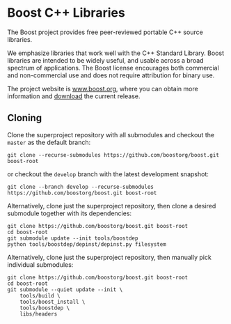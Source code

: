 # Boost C++ Libraries

The Boost project provides free peer-reviewed portable C++ source libraries.

We emphasize libraries that work well with the C++ Standard Library. Boost
libraries are intended to be widely useful, and usable across a broad spectrum
of applications. The Boost license encourages both commercial and non-commercial use
and does not require attribution for binary use.

The project website is www.boost.org, where you can obtain more information and
[download](https://www.boost.org/users/download/) the current release.

## Cloning

Clone the superproject repository with all submodules and checkout the `master` as the default branch:

```console
git clone --recurse-submodules https://github.com/boostorg/boost.git boost-root
```

or checkout the `develop` branch with the latest development snapshot:

```console
git clone --branch develop --recurse-submodules https://github.com/boostorg/boost.git boost-root
```

Alternatively, clone just the superproject repository, then clone a desired submodule together with its dependencies:

```console
git clone https://github.com/boostorg/boost.git boost-root
cd boost-root
git submodule update --init tools/boostdep
python tools/boostdep/depinst/depinst.py filesystem
```

Alternatively, clone just the superproject repository, then manually pick individual submodules:

```console
git clone https://github.com/boostorg/boost.git boost-root
cd boost-root
git submodule --quiet update --init \
    tools/build \
    tools/boost_install \
    tools/boostdep \
    libs/headers
```
